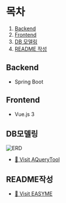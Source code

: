 # 목차

1. [Backend](#Backend)
1. [Frontend](#Frontend)
1. [DB 모델링](#DB모델링)
1. [README 작성](#README작성)

## Backend
* Spring Boot

## Frontend
* Vue.js 3

## DB모델링
![ERD](https://user-images.githubusercontent.com/52416471/194871771-bc7e371e-06e8-4b21-b7a2-3bf37378e94c.png)
- [🚗 Visit AQueryTool](https://aquerytool.com/)

## README작성

- [🚗 Visit EASYME](https://www.easyme.online/)
